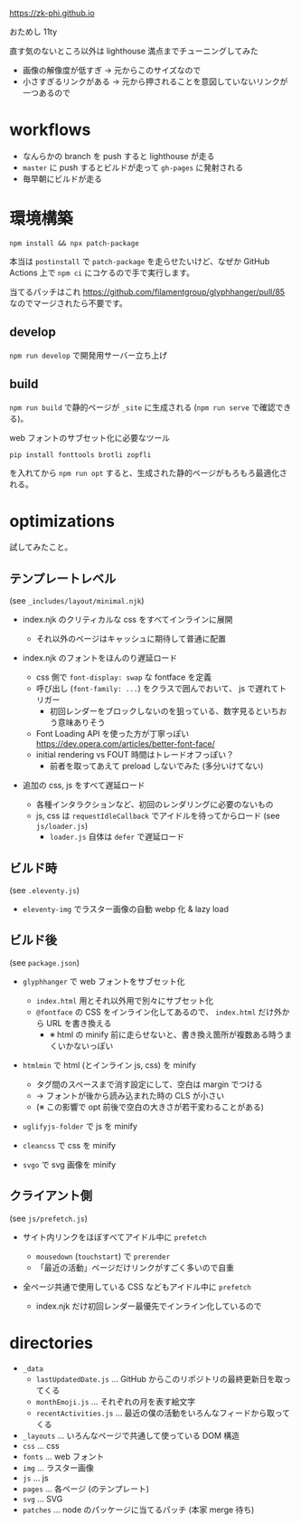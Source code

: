https://zk-phi.github.io

おためし 11ty

直す気のないところ以外は lighthouse 満点までチューニングしてみた
- 画像の解像度が低すぎ → 元からこのサイズなので
- 小さすぎるリンクがある → 元から押されることを意図していないリンクが一つあるので

# workflows

- なんらかの branch を push すると lighthouse が走る
- `master` に push するとビルドが走って `gh-pages` に発射される
- 毎早朝にビルドが走る

# 環境構築

`npm install && npx patch-package`

本当は `postinstall` で `patch-package` を走らせたいけど、なぜか GitHub Actions 上で `npm ci` にコケるので手で実行します。

当てるパッチはこれ https://github.com/filamentgroup/glyphhanger/pull/85 なのでマージされたら不要です。

## develop

`npm run develop` で開発用サーバー立ち上げ

## build

`npm run build` で静的ページが `_site` に生成される (`npm run serve` で確認できる)。

web フォントのサブセット化に必要なツール

```
pip install fonttools brotli zopfli
```

を入れてから `npm run opt` すると、生成された静的ページがもろもろ最適化される。

# optimizations

試してみたこと。

## テンプレートレベル

(see `_includes/layout/minimal.njk`)

- index.njk のクリティカルな css をすべてインラインに展開
  - それ以外のページはキャッシュに期待して普通に配置

- index.njk のフォントをほんのり遅延ロード
   - css 側で `font-display: swap` な fontface を定義
   - 呼び出し (`font-family: ...`) をクラスで囲んでおいて、 js で遅れてトリガー
     - 初回レンダーをブロックしないのを狙っている、数字見るといちおう意味ありそう
   - Font Loading API を使った方が丁寧っぽい https://dev.opera.com/articles/better-font-face/
   - initial rendering vs FOUT 時間はトレードオフっぽい？
     - 前者を取ってあえて preload しないでみた (多分いけてない)

- 追加の css, js をすべて遅延ロード
   - 各種インタラクションなど、初回のレンダリングに必要のないもの
   - js, css は `requestIdleCallback` でアイドルを待ってからロード (see `js/loader.js`)
     - `loader.js` 自体は `defer` で遅延ロード

## ビルド時

(see `.eleventy.js`)

- `eleventy-img` でラスター画像の自動 webp 化 & lazy load

## ビルド後

(see `package.json`)

- `glyphhanger` で web フォントをサブセット化
   - `index.html` 用とそれ以外用で別々にサブセット化
   - `@fontface` の CSS をインライン化してあるので、 `index.html` だけ外から URL を書き換える
     - ※ html の minify 前に走らせないと、書き換え箇所が複数ある時うまくいかないっぽい

- `htmlmin` で html (とインライン js, css) を minify
   - タグ間のスペースまで消す設定にして、空白は margin でつける
   - → フォントが後から読み込まれた時の CLS が小さい
   - (※ この影響で opt 前後で空白の大きさが若干変わることがある)

- `uglifyjs-folder` で js を minify

- `cleancss` で css を minify

- `svgo` で svg 画像を minify

## クライアント側

(see `js/prefetch.js`)

- サイト内リンクをほぼすべてアイドル中に `prefetch`
  - `mousedown` (`touchstart`) で `prerender`
  - 「最近の活動」ページだけリンクがすごく多いので自重

- 全ページ共通で使用している CSS などもアイドル中に `prefetch`
  - index.njk だけ初回レンダー最優先でインライン化しているので

# directories

- `_data`
  - `lastUpdatedDate.js` ... GitHub からこのリポジトリの最終更新日を取ってくる
  - `monthEmoji.js` ... それぞれの月を表す絵文字
  - `recentActivities.js` ... 最近の僕の活動をいろんなフィードから取ってくる
- `_layouts` ... いろんなページで共通して使っている DOM 構造
- `css` ... css
- `fonts` ... web フォント
- `img` ... ラスター画像
- `js` ... js
- `pages` ... 各ページ (のテンプレート)
- `svg` ... SVG
- `patches` ... node のパッケージに当てるパッチ (本家 merge 待ち)

